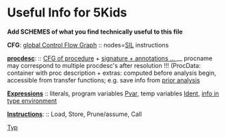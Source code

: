 # Useful Info for 5Kids 

**Add SCHEMES of what you find technically useful to this file**

**CFG**: [global Control Flow Graph](Infer/src/IR/Cfg.ml) :: nodes=[SIL](Infer/src/IR/Sil.ml) instructions

**[procdesc](Infer/src/IR/Procdesc.ml)**:  :: [CFG of procedure](Infer/src/absint/ProcCfg.ml) + [signature + annotations ... ](Infer/src/absint/ProcData.ml)  __ procname may correspond to multiple procdesc's after resolution !!! (ProcData: container with proc description + extras: computed before analysis begin, accessible from transfer functions; e.g. save info from [prior analysis](Infer/src/backend/preanal.ml)

**[Expressions](Infer/src/IR/Exp.ml)** :: literals, program variables [Pvar](Infer/src/IR/Pvar.ml), temp variables [Ident](Infer/src/IR/Ident.ml), [info in type environment](Infer/src/IR/Tenv.ml) 

**[Instructions](Infer/src/IR/Instrs.ml)**:  :: Load, Store, Prune/assume, Call

[Typ](sledge/src/llair/typ.ml)
